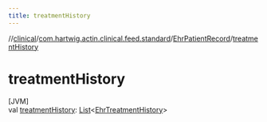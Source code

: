 ```yaml
---
title: treatmentHistory
---
```

//[clinical](../../../index.html)/[com.hartwig.actin.clinical.feed.standard](../index.html)/[EhrPatientRecord](index.html)/[treatmentHistory](treatment-history.html)



# treatmentHistory



[JVM]\
val [treatmentHistory](treatment-history.html): [List](https://kotlinlang.org/api/latest/jvm/stdlib/kotlin.collections/-list/index.html)&lt;[EhrTreatmentHistory](../-ehr-treatment-history/index.html)&gt;




